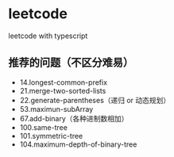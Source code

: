 # leetcode
leetcode with typescript

## 推荐的问题（不区分难易）
* 14.longest-common-prefix
* 21.merge-two-sorted-lists
* 22.generate-parentheses（递归 or 动态规划）
* 53.maximun-subArray
* 67.add-binary（各种进制数相加）
* 100.same-tree
* 101.symmetric-tree
* 104.maximum-depth-of-binary-tree
